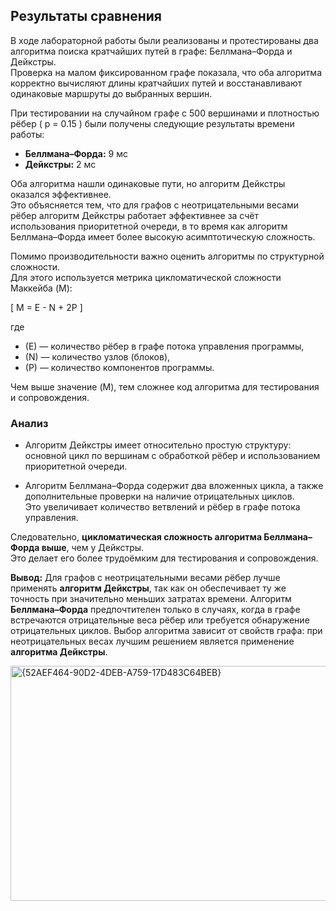 ## Результаты сравнения

В ходе лабораторной работы были реализованы и протестированы два алгоритма поиска кратчайших путей в графе: Беллмана–Форда и Дейкстры.  
Проверка на малом фиксированном графе показала, что оба алгоритма корректно вычисляют длины кратчайших путей и восстанавливают одинаковые маршруты до выбранных вершин.

При тестировании на случайном графе с 500 вершинами и плотностью рёбер \( p = 0.15 \) были получены следующие результаты времени работы:

- **Беллмана–Форда:** 9 мс  
- **Дейкстры:** 2 мс  

Оба алгоритма нашли одинаковые пути, но алгоритм Дейкстры оказался эффективнее.  
Это объясняется тем, что для графов с неотрицательными весами рёбер алгоритм Дейкстры работает эффективнее за счёт использования приоритетной очереди, в то время как алгоритм Беллмана–Форда имеет более высокую асимптотическую сложность.

Помимо производительности важно оценить алгоритмы по структурной сложности.  
Для этого используется метрика цикломатической сложности Маккейба (M):

\[
M = E - N + 2P
\]

где  
- \(E\) — количество рёбер в графе потока управления программы,  
- \(N\) — количество узлов (блоков),  
- \(P\) — количество компонентов программы.

Чем выше значение \(M\), тем сложнее код алгоритма для тестирования и сопровождения.

### Анализ
- Алгоритм Дейкстры имеет относительно простую структуру:  
  основной цикл по вершинам с обработкой рёбер и использованием приоритетной очереди.
  
- Алгоритм Беллмана–Форда содержит два вложенных цикла, а также дополнительные проверки на наличие отрицательных циклов.  
  Это увеличивает количество ветвлений и рёбер в графе потока управления.

Следовательно, **цикломатическая сложность алгоритма Беллмана–Форда выше**, чем у Дейкстры.  
Это делает его более трудоёмким для тестирования и сопровождения.

**Вывод:**
Для графов с неотрицательными весами рёбер лучше применять **алгоритм Дейкстры**, так как он обеспечивает ту же точность при значительно меньших затратах времени. Алгоритм **Беллмана–Форда** предпочтителен только в случаях, когда в графе встречаются отрицательные веса рёбер или требуется обнаружение отрицательных циклов. Выбор алгоритма зависит от свойств графа: при неотрицательных весах лучшим решением является применение **алгоритма Дейкстры**.


<img width="555" height="376" alt="{52AEF464-90D2-4DEB-A759-17D483C64BEB}" src="https://github.com/user-attachments/assets/cf4dfa02-4f09-4914-b417-b22cfcb13663" />
